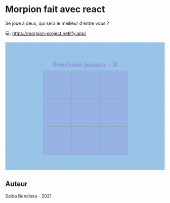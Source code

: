 # Morpion fait avec react

Se joue à deux, qui sera le meilleur d'entre vous ?

💻: https://morpion-project.netlify.app/

![morpion](/public/morpion.png)

## Auteur
Saïda Benaïssa - 2021